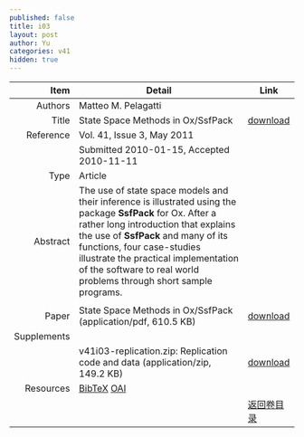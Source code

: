 ```yaml
---
published: false
title: i03
layout: post
author: Yu
categories: v41
hidden: true
---
```


| Item | Detail | Link |
|---:|---|---|
| Authors | Matteo M. Pelagatti| |
| Title |State Space Methods in Ox/SsfPack | [download](http://www.jstatsoft.org/v41/i03/paper) |
| Reference |Vol. 41, Issue 3, May 2011 | |
| | Submitted 2010-01-15, Accepted 2010-11-11| | 
| Type | Article| |
| Abstract | The use of state space models and their inference is illustrated using the package <b>SsfPack</b> for Ox. After a rather long introduction that explains the use of <b>SsfPack</b> and many of its functions, four case-studies illustrate the practical implementation of the software to real world problems through short sample programs.
| |
| Paper | State Space Methods in Ox/SsfPack  (application/pdf, 610.5 KB)| [download](http://www.jstatsoft.org/v41/i03/paper) |
| Supplements | | |
| |v41i03-replication.zip: Replication code and data  (application/zip, 149.2 KB)|  [download](http://www.jstatsoft.org/v41/i03/supp/1) |
| Resources | [BibTeX](http://www.jstatsoft.org/v41/i03/bibtex) [OAI](http://www.jstatsoft.org/oai?verb=GetRecord&identifier=oai.jstatsoft/v41/i03&prefix=oai_dc)| |
| |  | [返回卷目录]({{site.baseurl}}/volume/v41.html) |